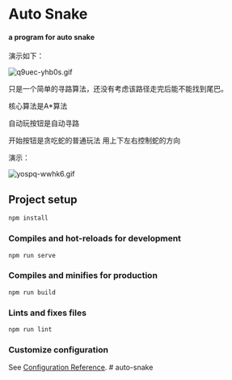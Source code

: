# Auto Snake

#### a program for auto snake 

演示如下：

![q9uec-yhb0s.gif](https://i.loli.net/2021/07/21/Wb6jJxsei25NUyv.gif)

只是一个简单的寻路算法，还没有考虑该路径走完后能不能找到尾巴。

核心算法是A*算法

自动玩按钮是自动寻路

开始按钮是贪吃蛇的普通玩法 用上下左右控制蛇的方向

演示：

![yospq-wwhk6.gif](https://i.loli.net/2021/07/21/K54ltceGVCbQTEI.gif)

## Project setup
```
npm install
```

### Compiles and hot-reloads for development
```
npm run serve
```

### Compiles and minifies for production
```
npm run build
```

### Lints and fixes files
```
npm run lint
```

### Customize configuration
See [Configuration Reference](https://cli.vuejs.org/config/).
#   a u t o - s n a k e  
 